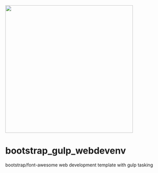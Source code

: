<img src="https://github.com/londonappbrewery/Images/blob/master/Xylophone.png" width="400">

# bootstrap_gulp_webdevenv
bootstrap/font-awesome web development template with gulp tasking
